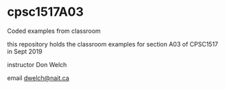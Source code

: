 # cpsc1517A03
Coded examples from classroom

this repository holds the classroom examples for section A03 of CPSC1517 in Sept 2019

instructor Don Welch

email dwelch@nait.ca

